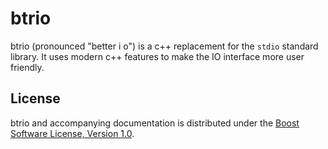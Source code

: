 # btrio

btrio (pronounced "better i o") is a c++ replacement for the `stdio`
standard library. It uses modern c++ features to make the IO interface
more user friendly.

## License

btrio and accompanying documentation is distributed under the
[Boost Software License, Version 1.0](http://www.boost.org/LICENSE_1_0.txt).
